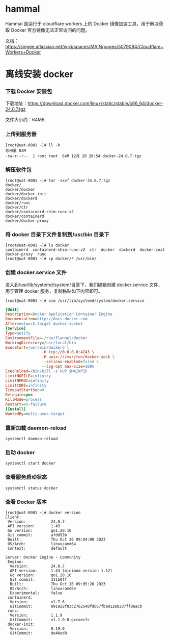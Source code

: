 # hammal

Hammal 是运行于 cloudflare workers 上的 Docker 镜像加速工具，用于解决获取 Docker 官方镜像无法正常访问的问题。

文档： https://singee.atlassian.net/wiki/spaces/MAIN/pages/5079084/Cloudflare+Workers+Docker

# 离线安装 docker

### 下载 Docker 安装包

下载地址：https://download.docker.com/linux/static/stable/x86_64/docker-24.0.7.tgz

文件大小约：64MB

### 上传到服务器

```
[root@uat-0001 ~]# ll -h
总用量 82M
-rw-r--r--  1 root root  64M 12月 20 20:54 docker-24.0.7.tgz
```

### 解压软件包

```
[root@uat-0001 ~]# tar -zxvf docker-24.0.7.tgz
docker/
docker/docker
docker/docker-init
docker/dockerd
docker/runc
docker/ctr
docker/containerd-shim-runc-v2
docker/containerd
docker/docker-proxy
```

### 将 docker 目录下文件复制到/usr/bin 目录下

```
[root@uat-0001 ~]# ls docker
containerd  containerd-shim-runc-v2  ctr  docker  dockerd  docker-init  docker-proxy  runc
[root@uat-0001 ~]# cp docker/* /usr/bin/
```

### 创建 docker.service 文件

进入到/usr/lib/systemd/system/目录下，我们编辑创建 docker.service 文件，用于管理 docker 服务，复制黏贴如下内容即可。

```
[root@uat-0001 ~]# vim /usr/lib/systemd/system/docker.service
```

```ini
[Unit]
Description=Docker Application Container Engine
Documentation=http://docs.docker.com
After=network.target docker.socket
[Service]
Type=notify
EnvironmentFile=-/run/flannel/docker
WorkingDirectory=/usr/local/bin
ExecStart=/usr/bin/dockerd \
                -H tcp://0.0.0.0:4243 \
                -H unix:///var/run/docker.sock \
                --selinux-enabled=false \
                --log-opt max-size=100m
ExecReload=/bin/kill -s HUP $MAINPID
LimitNOFILE=infinity
LimitNPROC=infinity
LimitCORE=infinity
TimeoutStartSec=0
Delegate=yes
KillMode=process
Restart=on-failure
[Install]
WantedBy=multi-user.target
```

### 重新加载 daemon-reload

```
systemctl daemon-reload
```

### 启动 docker

```
systemctl start docker
```

### 查看服务启动状态

```
systemctl status docker
```

### 查看 Docker 版本

```
[root@uat-0001 ~]# docker version
Client:
 Version:           24.0.7
 API version:       1.43
 Go version:        go1.20.10
 Git commit:        afdd53b
 Built:             Thu Oct 26 09:04:00 2023
 OS/Arch:           linux/amd64
 Context:           default

Server: Docker Engine - Community
 Engine:
  Version:          24.0.7
  API version:      1.43 (minimum version 1.12)
  Go version:       go1.20.10
  Git commit:       311b9ff
  Built:            Thu Oct 26 09:05:28 2023
  OS/Arch:          linux/amd64
  Experimental:     false
 containerd:
  Version:          v1.7.6
  GitCommit:        091922f03c2762540fd057fba91260237ff86acb
 runc:
  Version:          1.1.9
  GitCommit:        v1.1.9-0-gccaecfc
 docker-init:
  Version:          0.19.0
  GitCommit:        de40ad0
```
